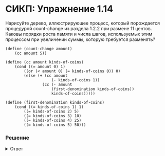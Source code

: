 # СИКП: Упражнение 1.14
Нарисуйте дерево, иллюстрирующее процесс, который порождается процедурой count-change из раздела 1.2.2 при размене 11 центов. Каковы порядки роста памяти и числа шагов, используемых этим процессом при увеличении суммы, которую требуется разменять?

```
(define (count-change amount)
    (cc amount 5))

(define (cc amount kinds-of-coins)
    (cond ((= amount 0) 1)
        ((or (< amount 0) (= kinds-of-coins 0)) 0)
        (else (+ (cc amount
                    (- kinds-of-coins 1))
                (cc (- amount
                    (first-denomination kinds-of-coins))
                    kinds-of-coins)))))

(define (first-denomination kinds-of-coins)
    (cond ((= kinds-of-coins 1) 1)
        ((= kinds-of-coins 2) 5)
        ((= kinds-of-coins 3) 10)
        ((= kinds-of-coins 4) 25)
        ((= kinds-of-coins 5) 50)))
```

### Решение

<details> 
<summary>Ответ</summary>

```
(count-change 11)
(cc 11 5)
(+ (cc 11 4) (cc -39 5))
(+ (+ (cc 11 3) (cc -14 4)) 0)
(+ (+ (+ (cc 11 2) (cc 1 3)) 0) 0)
(+ (+ (+ (+ (cc 11 1) (cc 6 2)) (+ (cc 1 2) (cc -9 3))) 0) 0)
(+ (+ (+ (+ (+ (cc 11 0) (cc 10 1)) (+ (cc 6 1) (cc 1 2))) (+ (+ (cc 1 1) (cc -4 2)) 0)) 0) 0)
(+ (+ (+ (+ (+ 0 (+ (cc 10 0) (cc 9 1))) (+ (+ (cc 6 0) (cc 5 1)) (+ (cc 1 1) (cc -3 2)))) (+ (+ (+ (cc 1 0) (cc 0 1)) 0) 0)) 0) 0)
(+ (+ (+ (+ (+ 0 (+ 0 (+ (cc 9 0) (cc 8 1)))) (+ (+ 0 (+ (cc 5 0) (cc 4 1))) (+ (+ (cc 1 0) (cc 0 1)) 0))) 1) 0) 0)
(+ (+ (+ (+ (+ 0 (+ 0 (+ 0 (+ (cc 8 0) (cc 7 1))))) (+ (+ 0 (+ 0 (+ (cc 4 0) (cc 3 1)))) (+ (+ 0 1) 0))) 1) 0) 0)
(+ (+ (+ (+ (+ 0 (+ 0 (+ 0 (+ 0 (+ (cc 7 0) (cc 6 1)))))) (+ (+ 0 (+ 0 (+ 0 (+ (cc 3 0) (cc 2 1))))) 1)) 1) 0) 0)
(+ (+ (+ (+ (+ 0 (+ 0 (+ 0 (+ 0 (+ 0 (+ (cc 6 0) (cc 5 1))))))) (+ (+ 0 (+ 0 (+ 0 (+ 0 (+ (cc 2 0) (cc 1 1)))))) 1)) 1) 0) 0)
(+ (+ (+ (+ (+ 0 (+ 0 (+ 0 (+ 0 (+ 0 (+ 0 (+ (cc 5 0) (cc 4 1)))))))) (+ (+ 0 (+ 0 (+ 0 (+ 0 (+ 0 (+ (cc 1 0) (cc 0 1))))))) 1)) 1) 0) 0)
(+ (+ (+ (+ (+ 0 (+ 0 (+ 0 (+ 0 (+ 0 (+ 0 (+ 0 (+ (cc 4 0) (cc 3 1))))))))) 2) 1) 0) 0)
(+ (+ (+ (+ (+ 0 (+ 0 (+ 0 (+ 0 (+ 0 (+ 0 (+ 0 (+ 0 (+ (cc 3 0) (cc 2 1)))))))))) 2) 1) 0) 0)
(+ (+ (+ (+ (+ 0 (+ 0 (+ 0 (+ 0 (+ 0 (+ 0 (+ 0 (+ 0 (+ 0 (+ (cc 2 0) (cc 1 1))))))))))) 2) 1) 0) 0)
(+ (+ (+ (+ (+ 0 (+ 0 (+ 0 (+ 0 (+ 0 (+ 0 (+ 0 (+ 0 (+ 0 (+ 0 (+ (cc 1 0) (cc 0 1)))))))))))) 2) 1) 0) 0)
(+ (+ (+ (+ (+ 0 (+ 0 (+ 0 (+ 0 (+ 0 (+ 0 (+ 0 (+ 0 (+ 0 (+ 0 (+ 0 1))))))))))) 2) 1) 0) 0)
4
```

**Рост памяти**
Память зависит от глубины дерева, а глубина равняется 2*n, следовательно рост памяти: O(n).

**Рост шагов**
Если упростить задачи и расчитать рост шагов если есть всего лишь один номинал (cc n 1), то рост шагов O(n).
Если 2 номинала (cc n 1), то рост шагов O(n²)
Следовательно для 5-ти номиналов рост шанов O(n⁵)

</details>